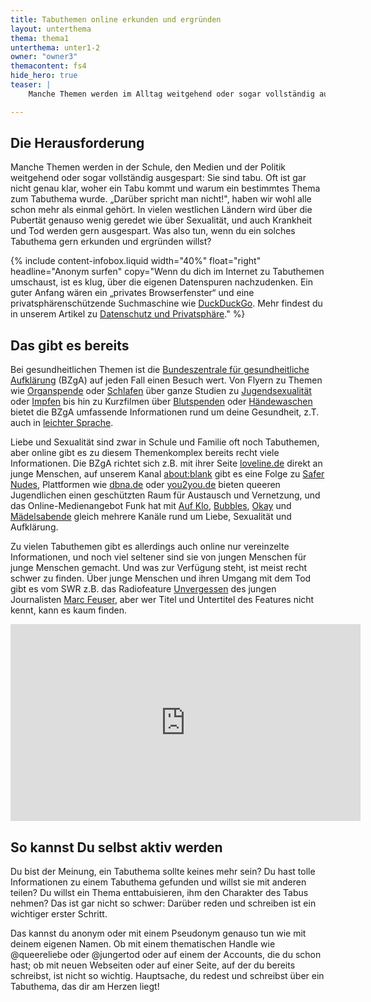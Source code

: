 ```yaml
---
title: Tabuthemen online erkunden und ergründen
layout: unterthema
thema: thema1
unterthema: unter1-2
owner: "owner3"
themacontent: fs4
hide_hero: true
teaser: |
    Manche Themen werden im Alltag weitgehend oder sogar vollständig ausgespart: Sie sind tabu. So kannst du das ändern.

---
```

## Die Herausforderung
Manche Themen werden in der Schule, den Medien und der Politik weitgehend oder sogar vollständig ausgespart: Sie sind tabu. Oft ist gar nicht genau klar, woher ein Tabu kommt und warum ein bestimmtes Thema zum Tabuthema wurde. „Darüber spricht man nicht!", haben wir wohl alle schon mehr als einmal gehört.
In vielen westlichen Ländern wird über die Pubertät genauso wenig geredet wie über Sexualität, und auch Krankheit und Tod werden gern ausgespart. Was also tun, wenn du ein solches Tabuthema gern erkunden und ergründen willst?

{% include content-infobox.liquid width="40%" float="right" headline="Anonym surfen" copy="Wenn du dich im Internet zu Tabuthemen umschaust, ist es klug, über die eigenen Datenspuren nachzudenken. Ein guter Anfang wären ein „privates Browserfenster“ und eine privatsphärenschützende Suchmaschine wie <a href='https://duckduckgo.com/'>DuckDuckGo</a>. Mehr findest du in unserem Artikel zu <a href='/materialsammlung/themen/Zukunft-Gesellschaft/Daten-schützen'>Datenschutz und Privatsphäre</a>." %}

## Das gibt es bereits
Bei gesundheitlichen Themen ist die [Bundeszentrale für gesundheitliche Aufklärung](https://www.bzga.de/) (BZgA) auf jeden Fall einen Besuch wert. Von Flyern zu Themen wie [Organspende](https://www.bzga.de/infomaterialien/organspende/flyer-mit-integriertem-organspendeausweis/) oder [Schlafen](https://www.bzga.de/infomaterialien/kinder-und-jugendgesundheit/kurzknapp-einzelne-faltblaetter-deutsch/kurzknapp-faltblatt-schlafen/) über ganze Studien zu [Jugendsexualität](https://www.forschung.sexualaufklaerung.de/index.php?id=3&tx_bzgaforschung_projects%5Bproject%5D=4&tx_bzgaforschung_projects%5Bback%5D=24&tx_bzgaforschung_projects%5Baction%5D=show&tx_bzgaforschung_projects%5Bcontroller%5D=Project&cHash=ec7083150a414bb5ee136a00f9be8e83) oder [Impfen](https://www.bzga.de/forschung/studien-untersuchungen/studien/impfen-und-hygiene/) bis hin zu Kurzfilmen über [Blutspenden](https://www.youtube.com/watch?v=vRmKj8zSu4Q) oder [Händewaschen](https://www.youtube.com/watch?v=hd1V04xcTds) bietet die BZgA umfassende Informationen rund um deine Gesundheit, z.T. auch in [leichter Sprache](https://www.bzga.de/leichte-sprache/).

Liebe und Sexualität sind zwar in Schule und Familie oft noch Tabuthemen, aber online gibt es zu diesem Themenkomplex bereits recht viele Informationen. Die BZgA richtet sich z.B. mit ihrer Seite [loveline.de](https://www.loveline.de/) direkt an junge Menschen, auf unserem Kanal [about:blank](https://www.youtube.com/channel/UCLGZBlrotKM_nuPPcvuR9SQ/videos) gibt es eine Folge zu [Safer Nudes](https://www.youtube.com/watch?v=CnRetbrJLfM), Plattformen wie [dbna.de](https://www.dbna.com/) oder [you2you.de](https://www.you2you.de/) bieten queeren Jugendlichen einen geschützten Raum für Austausch und Vernetzung, und das Online-Medienangebot Funk hat mit [Auf Klo](https://www.funk.net/channel/auf-klo-786/), [Bubbles](https://www.funk.net/channel/bubbles-11545/), [Okay](https://www.funk.net/channel/okay-11953/) und [Mädelsabende](https://www.funk.net/channel/maedelsabende-11982/) gleich mehrere Kanäle rund um Liebe, Sexualität und Aufklärung.

Zu vielen Tabuthemen gibt es allerdings auch online nur vereinzelte Informationen, und noch viel seltener sind sie von jungen Menschen für junge Menschen gemacht. Und was zur Verfügung steht, ist meist recht schwer zu finden. Über junge Menschen und ihren Umgang mit dem Tod gibt es vom SWR z.B. das Radiofeature [Unvergessen](https://www.swr.de/swr2/programm/sendungen/leben/swr2-leben-unvergessen/-/id=660174/did=21969906/nid=660174/7fkent/index.html) des jungen Journalisten [Marc Feuser](https://twitter.com/feuserwerk/), aber wer Titel und Untertitel des Features nicht kennt, kann es kaum finden.

<div class="videoiframe"><iframe width="560" height="315" src="https://www.youtube-nocookie.com/embed/CnRetbrJLfM" frameborder="0" allow="accelerometer; autoplay; encrypted-media; gyroscope; picture-in-picture" allowfullscreen></iframe></div>

## So kannst Du selbst aktiv werden
Du bist der Meinung, ein Tabuthema sollte keines mehr sein? Du hast tolle Informationen zu einem Tabuthema gefunden und willst sie mit anderen teilen? Du willst ein Thema enttabuisieren, ihm den Charakter des Tabus nehmen? Das ist gar nicht so schwer: Darüber reden und schreiben ist ein wichtiger erster Schritt.

Das kannst du anonym oder mit einem Pseudonym genauso tun wie mit deinem eigenen Namen. Ob mit einem thematischen Handle wie @queereliebe oder @jungertod oder auf einem der Accounts, die du schon hast; ob mit neuen Webseiten oder auf einer Seite, auf der du bereits schreibst, ist nicht so wichtig. Hauptsache, du redest und schreibst über ein Tabuthema, das dir am Herzen liegt!
